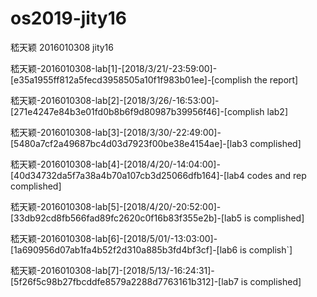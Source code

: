 # os2019-jity16
嵇天颖 2016010308 jity16

嵇天颖-2016010308-lab[1]-[2018/3/21/-23:59:00]-[e35a1955ff812a5fecd3958505a10f1f983b01ee]-[complish the report]

嵇天颖-2016010308-lab[2]-[2018/3/26/-16:53:00]-[271e4247e84b3e01fd0b8b6f9d80987b39956f46]-[complish lab2]

嵇天颖-2016010308-lab[3]-[2018/3/30/-22:49:00]-[5480a7cf2a49687bc4d03d7923f00be38e4154ae]-[lab3 complished]

嵇天颖-2016010308-lab[4]-[2018/4/20/-14:04:00]-[40d34732da5f7a38a4b70a107cb3d25066dfb164]-[lab4 codes and rep complished]

嵇天颖-2016010308-lab[5]-[2018/4/20/-20:52:00]-[33db92cd8fb566fad89fc2620c0f16b83f355e2b]-[lab5 is complished]

嵇天颖-2016010308-lab[6]-[2018/5/01/-13:03:00]-[1a690956d07ab1fa4b52f2d310a885b3fd4bf3cf]-[lab6 is complish`]

嵇天颖-2016010308-lab[7]-[2018/5/13/-16:24:31]-[5f26f5c98b27fbcddfe8579a2288d7763161b312]-[lab7 is complished]
